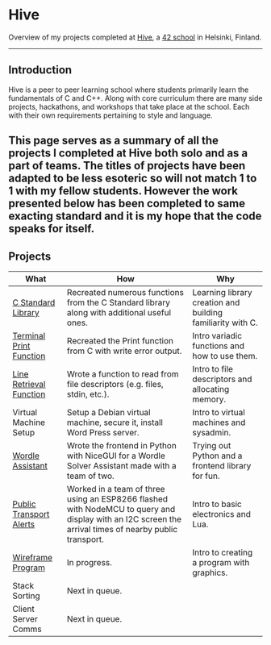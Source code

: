 # Hive

Overview of my projects completed at [Hive](https://www.hive.fi/en/), a [42 school](https://www.42network.org/) in Helsinki, Finland.

---

## Introduction
Hive is a peer to peer learning school where students primarily learn the fundamentals of C and C++. Along with core curriculum there are many side projects, hackathons, and workshops that take place at the school. Each with their own requirements pertaining to style and language. 

This page serves as a summary of all the projects I completed at Hive both solo and as a part of teams. The titles of projects have been adapted to be less esoteric so will not match 1 to 1 with my fellow students. However the work presented below has been completed to same exacting standard and it is my hope that the code speaks for itself. 
---

## Projects

| What | How | Why |
|---|---|---|
|  [C Standard Library](https://github.com/Tiisetso/hive_libft) | Recreated numerous functions from the C Standard library along with additional useful ones. | Learning library creation and building familiarity with C. |
| [Terminal Print Function](https://github.com/Tiisetso/hive_ft_printf) | Recreated the Print function from C with write error output. | Intro variadic functions and how to use them. |
| [Line Retrieval Function](https://github.com/Tiisetso/hive_get_next_line) | Wrote a function to read from file descriptors (e.g. files, stdin, etc.). | Intro to file descriptors and allocating memory. |
| Virtual Machine Setup | Setup a Debian virtual machine, secure it, install Word Press server. | Intro to virtual machines and sysadmin. |
| [Wordle Assistant](https://github.com/Tiisetso/hive_rush_wordle) | Wrote the frontend in Python with NiceGUI for a Wordle Solver Assistant made with a team of two. | Trying out Python and a frontend library for fun. |
| [Public Transport Alerts](https://github.com/Tiisetso/hive_esp8266) | Worked in a team of three using an ESP8266 flashed with NodeMCU to query and display with an I2C screen the arrival times of nearby public transport. | Intro to basic electronics and Lua. |
| [Wireframe Program](https://github.com/Tiisetso/hive_fdf) | In progress. | Intro to creating a program with graphics. |
| Stack Sorting | Next in queue. |  |
| Client Server Comms | Next in queue. |  |